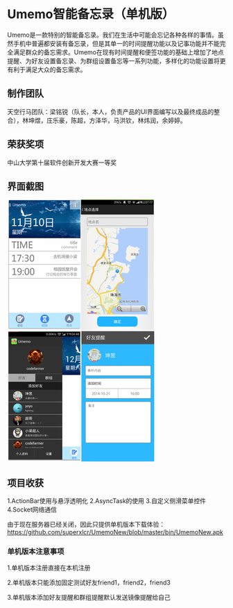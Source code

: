 # Umemo智能备忘录（单机版）
Umemo是一款特别的智能备忘录。我们在生活中可能会忘记各种各样的事情。虽然手机中普遍都安装有备忘录，但是其单一的时间提醒功能以及记事功能并不能完全满足群众的备忘需求。Umemo在现有时间提醒和便签功能的基础上增加了地点提醒、为好友设置备忘录、为群组设置备忘等一系列功能，多样化的功能设置将更有利于满足大众的备忘需求。

## 制作团队
天空行马团队：梁铭锐（队长，本人，负责产品的UI界面编写以及最终成品的整合），林坤煜，庄乐豪，陈超，方泽华，马洪钦，林炜润，余婷婷。

## 荣获奖项
中山大学第十届软件创新开发大赛一等奖

## 界面截图
![umemo1](./photo/umemo1.png)![umemo2](./photo/umemo2.png)![umemo3](./photo/umemo3.png)![umemo4](./photo/umemo4.png)

## 项目收获
1.ActionBar使用与悬浮透明化
2.AsyncTask的使用
3.自定义侧滑菜单控件
4.Socket网络通信

由于现在服务器已经关闭，因此只提供单机版本下载体验：https://github.com/superxlcr/UmemoNew/blob/master/bin/UmemoNew.apk

### 单机版本注意事项
1.单机版本注册直接在本机注册

2.单机版本只能添加固定测试好友friend1，friend2，friend3

3.单机版本添加好友提醒和群组提醒默认发送镜像提醒给自己
